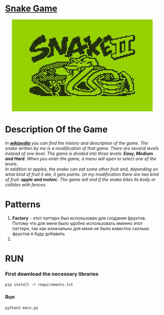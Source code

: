 # [**Snake Game**](https://ru.wikipedia.org/wiki/Snake_(%D0%B8%D0%B3%D1%80%D0%B0))

<p align="center">
  <img width="460" height="300" src="src/legendary.jpg" сaption="Легендарная игра">
</p>





**Description Of the Game**
=====
*In [**wikipedia**](https://ru.wikipedia.org/wiki/Snake_ (%D0%B8%D0%B3%D1%80%D0%B0)) you can find the history and description of the game. 
The snake written by me is a modification of that game. There are several levels instead of one level. The game is divided into three levels: **Easy, Medium and Hard**. When you enter the game, a menu will open to select one of the levels.  
In addition to apples, the snake can eat some other fruit and, depending on what kind of fruit it ate, it gets points. (in my modification there are two kind of fruit: **apple and melon**).
The game will end if the snake bites its body or collides with fences.*

**Patterns**
====
1. **Factory** - этот паттерн был использован для создания фруктов. Потому что для меня было удобно использовать именно этот паттерн, так как изначально для меня не было известно сколько фруктов я буду добавить
2. 

**RUN**
=====

### First download the necessary libraries
    pip install -r requirements.txt

### Run
    python3 main.py